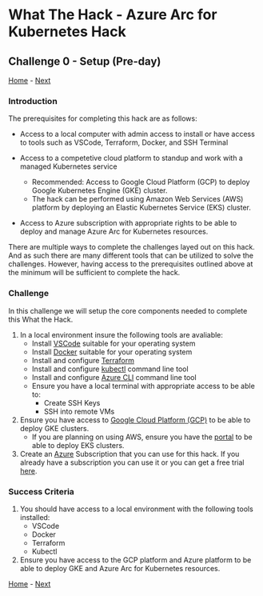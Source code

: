 # What The Hack - Azure Arc for Kubernetes Hack

## Challenge 0 - Setup (Pre-day)
[Home](../readme.md) - [Next](challenge01.md)

### Introduction

The prerequisites for completing this hack are as follows:

* Access to a local computer with admin access to install or have access to tools such as VSCode, Terraform, Docker, and SSH Terminal 

* Access to a competetive cloud platform to standup and work with a managed Kubernetes service
   * Recommended: Access to Google Cloud Platform (GCP) to deploy Google Kubernetes Engine (GKE) cluster.
   * The hack can be performed using Amazon Web Services (AWS) platform by deploying an Elastic Kubernetes Service (EKS) cluster.

* Access to Azure subscription with appropriate rights to be able to deploy and manage Azure Arc for Kubernetes resources.

There are multiple ways to complete the challenges layed out on this hack. And as such there are many different tools that can be utilized to solve the challenges. However, having access to the prerequisites outlined above at the minimum will be sufficient to complete the hack.


### Challenge

In this challenge we will setup the core components needed to complete this What the Hack.
1. In a local environment insure the following tools are avaliable:
   * Install [VSCode](https://code.visualstudio.com/) suitable for your operating system
   * Install [Docker](https://www.docker.com/get-started) suitable for your operating system
   * Install and configure [Terraform](https://www.terraform.io/downloads.html)
   * Install and configure [kubectl](https://kubernetes.io/docs/tasks/tools/install-kubectl/) command line tool
   * Install and configure [Azure CLI](https://docs.microsoft.com/en-us/cli/azure/install-azure-cli?view=azure-cli-latest) command line tool
   * Ensure you have a local terminal with appropriate access to be able to:
      * Create SSH Keys
      * SSH into remote VMs
2. Ensure you have access to [Google Cloud Platform (GCP)](https://cloud.google.com/) to be able to deploy GKE clusters.
   * If you are planning on using AWS, ensure you have the [portal](https://aws.amazon.com/) to be able to deploy EKS clusters.
3. Create an [Azure](https://azure.microsoft.com/) Subscription that you can use for this hack. If you already have a subscription you can use it or you can get a free trial [here](https://azure.microsoft.com/free/).

### Success Criteria

1. You should have access to a local environment with the following tools installed:
   * VSCode
   * Docker
   * Terraform
   * Kubectl
2. Ensure you have access to the GCP platform and Azure platform to be able to deploy GKE and Azure Arc for Kubernetes resources.
   
[Home](../readme.md) - [Next](challenge01.md)